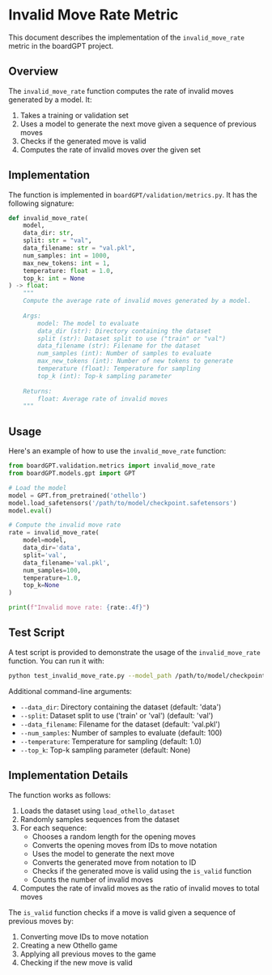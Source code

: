 # Invalid Move Rate Metric

This document describes the implementation of the `invalid_move_rate` metric in the boardGPT project.

## Overview

The `invalid_move_rate` function computes the rate of invalid moves generated by a model. It:

1. Takes a training or validation set
2. Uses a model to generate the next move given a sequence of previous moves
3. Checks if the generated move is valid
4. Computes the rate of invalid moves over the given set

## Implementation

The function is implemented in `boardGPT/validation/metrics.py`. It has the following signature:

```python
def invalid_move_rate(
    model,
    data_dir: str,
    split: str = "val",
    data_filename: str = "val.pkl",
    num_samples: int = 1000,
    max_new_tokens: int = 1,
    temperature: float = 1.0,
    top_k: int = None
) -> float:
    """
    Compute the average rate of invalid moves generated by a model.
    
    Args:
        model: The model to evaluate
        data_dir (str): Directory containing the dataset
        split (str): Dataset split to use ("train" or "val")
        data_filename (str): Filename for the dataset
        num_samples (int): Number of samples to evaluate
        max_new_tokens (int): Number of new tokens to generate
        temperature (float): Temperature for sampling
        top_k (int): Top-k sampling parameter
        
    Returns:
        float: Average rate of invalid moves
    """
```

## Usage

Here's an example of how to use the `invalid_move_rate` function:

```python
from boardGPT.validation.metrics import invalid_move_rate
from boardGPT.models.gpt import GPT

# Load the model
model = GPT.from_pretrained('othello')
model.load_safetensors('/path/to/model/checkpoint.safetensors')
model.eval()

# Compute the invalid move rate
rate = invalid_move_rate(
    model=model,
    data_dir='data',
    split='val',
    data_filename='val.pkl',
    num_samples=100,
    temperature=1.0,
    top_k=None
)

print(f"Invalid move rate: {rate:.4f}")
```

## Test Script

A test script is provided to demonstrate the usage of the `invalid_move_rate` function. You can run it with:

```bash
python test_invalid_move_rate.py --model_path /path/to/model/checkpoint.safetensors
```

Additional command-line arguments:
- `--data_dir`: Directory containing the dataset (default: 'data')
- `--split`: Dataset split to use ('train' or 'val') (default: 'val')
- `--data_filename`: Filename for the dataset (default: 'val.pkl')
- `--num_samples`: Number of samples to evaluate (default: 100)
- `--temperature`: Temperature for sampling (default: 1.0)
- `--top_k`: Top-k sampling parameter (default: None)

## Implementation Details

The function works as follows:

1. Loads the dataset using `load_othello_dataset`
2. Randomly samples sequences from the dataset
3. For each sequence:
   - Chooses a random length for the opening moves
   - Converts the opening moves from IDs to move notation
   - Uses the model to generate the next move
   - Converts the generated move from notation to ID
   - Checks if the generated move is valid using the `is_valid` function
   - Counts the number of invalid moves
4. Computes the rate of invalid moves as the ratio of invalid moves to total moves

The `is_valid` function checks if a move is valid given a sequence of previous moves by:
1. Converting move IDs to move notation
2. Creating a new Othello game
3. Applying all previous moves to the game
4. Checking if the new move is valid